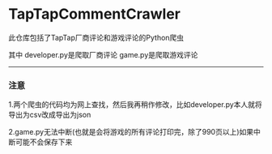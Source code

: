 # TapTapCommentCrawler
此仓库包括了TapTap厂商评论和游戏评论的Python爬虫

其中
developer.py是爬取厂商评论
game.py是爬取游戏评论

<hr>

### 注意
1.两个爬虫的代码均为网上查找，然后我再稍作修改，比如developer.py本人就将导出为csv改成导出为json

2.game.py无法中断(也就是会将游戏的所有评论打印完，除了990页以上)如果中断可能不会保存下来

